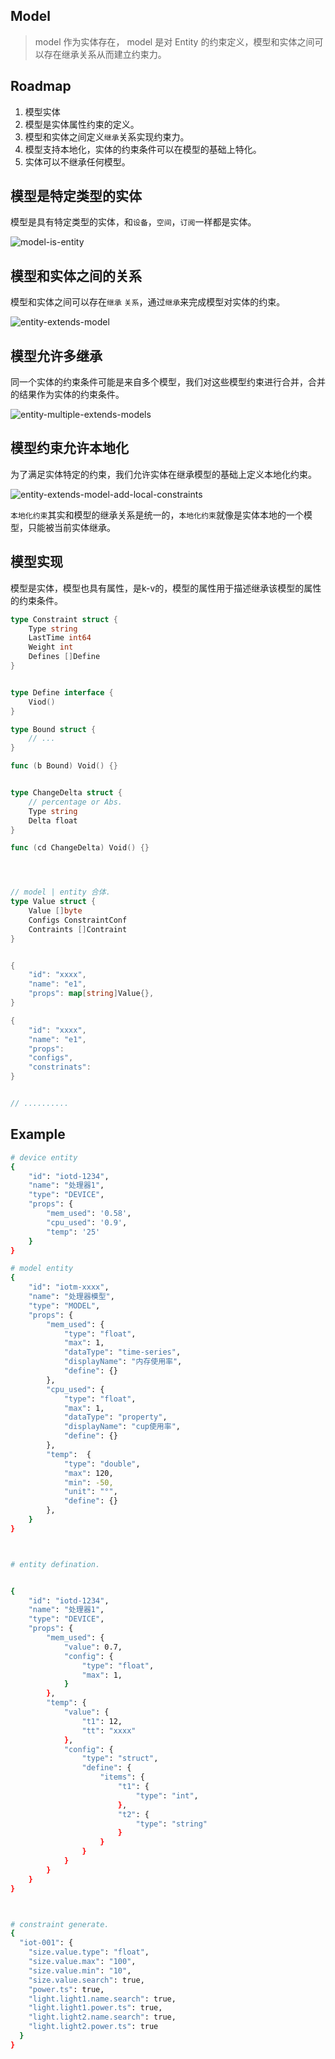 ## Model


> model 作为实体存在， model 是对 Entity 的约束定义，模型和实体之间可以存在继承关系从而建立约束力。

## Roadmap

1. 模型实体
2. 模型是实体属性约束的定义。
3. 模型和实体之间定义`继承`关系实现约束力。
4. 模型支持本地化，实体的约束条件可以在模型的基础上特化。
5. 实体可以不继承任何模型。




## 模型是特定类型的实体

模型是具有特定类型的实体，和`设备`，`空间`，`订阅`一样都是实体。

![model-is-entity](../images/model-is-entity.png)



## 模型和实体之间的关系

模型和实体之间可以存在`继承` `关系`，通过`继承`来完成模型对实体的约束。

![entity-extends-model](../images/entity-extends-model.png)


## 模型允许多继承

同一个实体的约束条件可能是来自多个模型，我们对这些模型约束进行合并，合并的结果作为实体的约束条件。

![entity-multiple-extends-models](../images/entity-multiple-extends-models.png)


## 模型约束允许本地化

为了满足实体特定的约束，我们允许实体在继承模型的基础上定义本地化约束。

![entity-extends-model-add-local-constraints](../images/entity-extends-model-add-local-constraints.png)


`本地化约束`其实和模型的继承关系是统一的，`本地化约束`就像是实体本地的一个模型，只能被当前实体继承。



## 模型实现

模型是实体，模型也具有属性，是k-v的，模型的属性用于描述继承该模型的属性的约束条件。


```go 
type Constraint struct {
    Type string 
    LastTime int64
    Weight int
    Defines []Define
}


type Define interface {
    Viod()
}

type Bound struct {
    // ...
}

func (b Bound) Void() {}


type ChangeDelta struct {
    // percentage or Abs.
    Type string 
    Delta float
}

func (cd ChangeDelta) Void() {}




// model | entity 合体.
type Value struct {
    Value []byte
    Configs ConstraintConf
    Contraints []Contraint
}


{
    "id": "xxxx",
    "name": "e1",
    "props": map[string]Value{},
}

{
    "id": "xxxx",
    "name": "e1",
    "props": 
    "configs",
    "constrinats":
}


// ..........

```


## Example

```bash
# device entity
{
    "id": "iotd-1234",
    "name": "处理器1",
    "type": "DEVICE",
    "props": {
        "mem_used": '0.58',
        "cpu_used": '0.9',
        "temp": '25'
    }
}

# model entity
{
    "id": "iotm-xxxx",
    "name": "处理器模型",
    "type": "MODEL",
    "props": {
        "mem_used": {
            "type": "float",
            "max": 1,
            "dataType": "time-series",
            "displayName": "内存使用率",
            "define": {}
        },
        "cpu_used": {
            "type": "float",
            "max": 1,
            "dataType": "property",
            "displayName": "cup使用率",
            "define": {}
        },
        "temp":  {
            "type": "double",
            "max": 120,
            "min": -50,
            "unit": "°",
            "define": {}
        },
    }
}



# entity defination.


{
    "id": "iotd-1234",
    "name": "处理器1",
    "type": "DEVICE",
    "props": {
        "mem_used": {
            "value": 0.7,
            "config": {
                "type": "float",
                "max": 1,
            }
        },
        "temp": {
            "value": {
                "t1": 12,
                "tt": "xxxx"
            },
            "config": {
                "type": "struct",
                "define": {
                    "items": {
                        "t1": {
                            "type": "int",
                        },
                        "t2": {
                            "type": "string"
                        }
                    }
                }
            }
        }
    }
}



# constraint generate.
{
  "iot-001": {
    "size.value.type": "float",
    "size.value.max": "100",
    "size.value.min": "10",
    "size.value.search": true,
    "power.ts": true,
    "light.light1.name.search": true,
    "light.light1.power.ts": true,
    "light.light2.name.search": true,
    "light.light2.power.ts": true
  }
}





```














